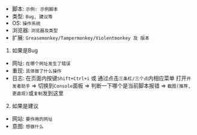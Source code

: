 - 脚本: `示例: 示例脚本`
- 类型: `Bug, 建议等`
- OS: `操作系统`
- 浏览器: `浏览器及类型`
- 扩展: `Greasemonkey/Tampermonkey/Violentmonkey 及 版本`

1. 如果是Bug
- 网址: `在哪个网址发生了错误`
- 重现: `具体做了什么操作`
- 日志: 在页面内按键`Shift+Ctrl+i` 或 通过点击`三条杠/三个点`内相应菜单 打开`开发者助手` => 切换到`Console`面板 => 判断一下哪个是当前脚本报错 => `截图(推荐,更直观)`或`复制`发到这里

2. 如果是建议
- 网站: `要作用的网址`
- 意图: `想做什么`
